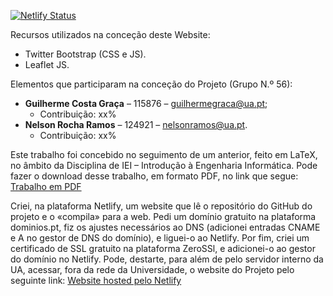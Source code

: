[![Netlify Status](https://api.netlify.com/api/v1/badges/23dbe235-3d28-4f38-a4e6-a8a9fdfce5c3/deploy-status)](https://app.netlify.com/sites/musicaclassicaieiua/deploys)

Recursos utilizados na conceção deste Website:

- Twitter Bootstrap (CSS e JS).
- Leaflet JS.

Elementos que participaram na conceção do Projeto (Grupo N.º 56):

- **Guilherme Costa Graça** – 115876 – guilhermegraca@ua.pt;
    - Contribuição: xx%
- **Nelson Rocha Ramos** – 124921 – nelsonramos@ua.pt.
    - Contribuição: xx%

Este trabalho foi concebido no seguimento de um anterior, feito em LaTeX, no âmbito da Disciplina de IEI – Introdução à Engenharia Informática.
Pode fazer o download desse trabalho, em formato PDF, no link que segue: [Trabalho em PDF](miscelaneous/AP_PDF.pdf)

Criei, na plataforma Netlify, um website que lê o repositório do GitHub do projeto e o «compila» para a web. Pedi um domínio gratuito na plataforma dominios.pt, fiz os ajustes necessários ao DNS (adicionei entradas CNAME e A no gestor de DNS do domínio), e liguei-o ao Netlify. Por fim, criei um certificado de SSL gratuito na plataforma ZeroSSl, e adicionei-o ao gestor do domínio no Netlify. Pode, destarte, para além de pelo servidor interno da UA, acessar, fora da rede da Universidade, o website do Projeto pelo seguinte link: [Website hosted pelo Netlify](https://musicaclassicaieiua.me/)
